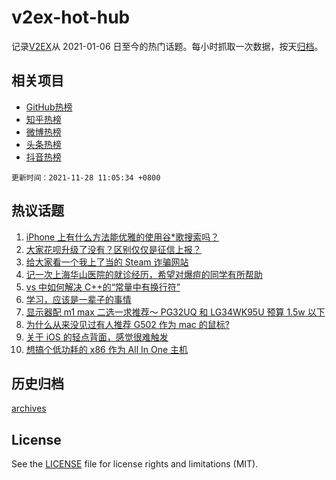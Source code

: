 # v2ex-hot-hub

 记录[V2EX](https://www.v2ex.com/)从 2021-01-06 日至今的热门话题。每小时抓取一次数据，按天[归档](archives)。
 
 ## 相关项目

- [GitHub热榜](https://github.com/snaildev/github-hot-hub)
- [知乎热榜](https://github.com/snaildev/zhihu-hot-hub)
- [微博热榜](https://github.com/snaildev/weibo-hot-hub)
- [头条热榜](https://github.com/snaildev/toutiao-hot-hub)
- [抖音热榜](https://github.com/snaildev/douyin-hot-hub)


 `更新时间：2021-11-28 11:05:34 +0800`

## 热议话题

1. [iPhone 上有什么方法能优雅的使用谷*歌搜索吗？](https://www.v2ex.com/t/818326)
1. [大家花呗升级了没有？区别仅仅是征信上报？](https://www.v2ex.com/t/818336)
1. [给大家看一个我上了当的 Steam 诈骗网站](https://www.v2ex.com/t/818457)
1. [记一次上海华山医院的就诊经历，希望对爆痘的同学有所帮助](https://www.v2ex.com/t/818398)
1. [vs 中如何解决 C++的“常量中有换行符”](https://www.v2ex.com/t/818321)
1. [学习，应该是一辈子的事情](https://www.v2ex.com/t/818365)
1. [显示器配 m1 max 二选一求推荐～ PG32UQ 和 LG34WK95U 预算 1.5w 以下](https://www.v2ex.com/t/818325)
1. [为什么从来没见过有人推荐 G502 作为 mac 的鼠标?](https://www.v2ex.com/t/818418)
1. [关于 iOS 的轻点背面，感觉很难触发](https://www.v2ex.com/t/818327)
1. [想搞个低功耗的 x86 作为 All In One 主机](https://www.v2ex.com/t/818363)

## 历史归档

[archives](archives)

## License

See the [LICENSE](LICENSE) file for license rights and limitations (MIT).

